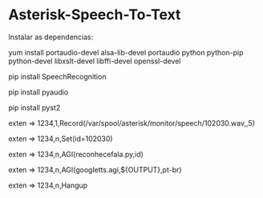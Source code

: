 # Asterisk-Speech-To-Text

Instalar as dependencias:

yum install portaudio-devel alsa-lib-devel portaudio python python-pip python-devel libxslt-devel libffi-devel openssl-devel

pip install SpeechRecognition

pip install pyaudio

pip install pyst2



exten => 1234,1,Record(/var/spool/asterisk/monitor/speech/102030.wav,,5)

exten => 1234,n,Set(id=102030)

exten => 1234,n,AGI(reconhecefala.py,id)

exten => 1234,n,AGI(googletts.agi,${OUTPUT},pt-br)

exten => 1234,n,Hangup

